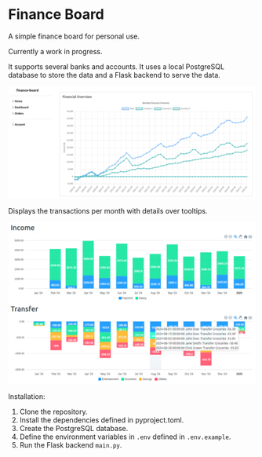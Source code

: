 # Finance Board

A simple finance board for personal use.

Currently a work in progress.

It supports several banks and accounts.
It uses a local PostgreSQL database to store the data and a Flask backend to serve the data.

![Finance Board](./docs/finance-board-line.png)

Displays the transactions per month with details over tooltips.

![Finance Board](./docs/finance-board-column-chart.png)

Installation:

1. Clone the repository.
2. Install the dependencies defined in pyproject.toml.
3. Create the PostgreSQL database.
4. Define the environment variables in `.env` defined in `.env.example`.
5. Run the Flask backend `main.py`.
